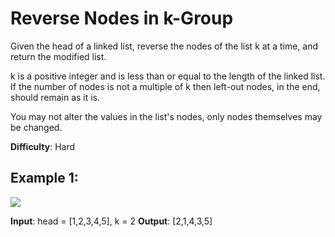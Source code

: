 # Reverse Nodes in k-Group

Given the head of a linked list, reverse the nodes of the list k at a time, and return the modified list.

k is a positive integer and is less than or equal to the length of the linked list. If the number of nodes is not a multiple of k then left-out nodes, in the end, should remain as it is.

You may not alter the values in the list's nodes, only nodes themselves may be changed.

**Difficulty**: Hard

## Example 1:
  ![](https://assets.leetcode.com/uploads/2020/10/03/reverse_ex1.jpg)

**Input**: head = [1,2,3,4,5], k = 2
**Output**: [2,1,4,3,5]
